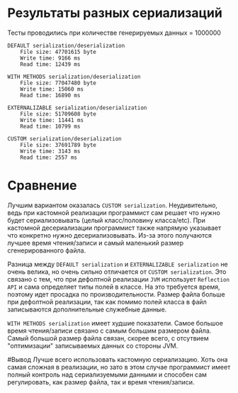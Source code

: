 # Результаты разных сериализаций
Тесты проводились при количестве генерируемых данных = 1000000
```
DEFAULT serialization/deserialization
	File size: 47701615 byte
	Write time: 9166 ms
	Read time: 12439 ms

WITH METHODS serialization/deserialization
	File size: 77047480 byte
	Write time: 15060 ms
	Read time: 16890 ms

EXTERNALIZABLE serialization/deserialization
	File size: 51709608 byte
	Write time: 11441 ms
	Read time: 10799 ms

CUSTOM serialization/deserialization
	File size: 37691789 byte
	Write time: 3143 ms
	Read time: 2557 ms
```

# Сравнение
Лучшим вариантом оказалась `CUSTOM serialization`. Неудивительно, ведь при кастомной реализации программист сам решает
что нужно будет сериализовывать (целый класс/половину класса/etc). При кастомной десериализации программист также 
напрямую указывает что конкретно нужно десериализовывать. Из-за этого получаются лучшее время чтения/записи
и самый маленький размер сгенерированного файла.

Разница между `DEFAULT serialization` и `EXTERNALIZABLE serialization` не очень велика, но очень сильно отличается 
от `CUSTOM serialization`. Это связано с тем, что при дефолтной реализации `JVM` использует `Reflection API` и сама
определяет типы полей в классе. На это требуется время, поэтому идет просадка по производительности. Размер файла больше
при дефолтной реализации, так как помимо полей класса в файл записываются дополнительные служебные данные.

`WITH METHODS serialization` имеет худшие показатели. Самое большое время чтения/записи связано с самым большим размером файла.
Самый большой размер файла связан, скорее всего, с отсутвием "оптимизации" записываемых данных со стороны JVM.

#Вывод
Лучше всего использовать кастомную сериализацию. Хоть она самая сложная в реализации, но зато в этом случае программист 
имеет полный контроль над сериализуемыми данными и способен сам регулировать, как размер файла, так и время чтения/записи.